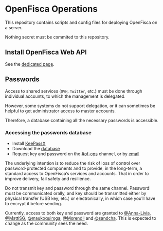 # OpenFisca Operations

This repository contains scripts and config files for deploying OpenFisca on a server.

Nothing secret must be commited to this repository.

## Install OpenFisca Web API

See the [dedicated page](guides/Install-API-instance.md).

## Passwords

Access to shared services (`OVH`, `Twitter`, etc.) must be done through individual accounts, to which the management is delegated.

However, some systems do not support delegation, or it can sometimes be helpful to get administrator access to master accounts.

Therefore, a database containing all the necessary passwords is accessible.

### Accessing the passwords database

- Install [KeePassX](https://www.keepassx.org/downloads)
- Download the [database](openfisca.kdbx)
- Request key and password on the [#of-ops](https://openfisca.slack.com) channel, or by [email](mailto:contact@openfisca.org)

The underlying intention is to reduce the risk of loss of control over password-protected components and to provide, in the long-term, a standard access to OpenFisca’s services and accounts. That in order to improve delivery, fail safety and resilience.

Do not transmit key and password through the same channel. Password must be communicated orally, and key should be transmitted either by physical transfer (USB key, etc.) or electronically, in which case you’ll have to encrypt it before sending.

Currently, access to both key and password are granted to [@Anna-Livia](https://github.com/Anna-Livia), [@MattiSG](https://github.com/MattiSG), [@maukoquiroga](https://github.com/maukoquiroga), [@Morendil](https://github.com/morendil) and [@sandcha](https://github.com/sandcha). This is expected to change as the community sees the need.
